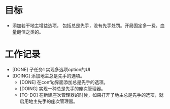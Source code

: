 # 目标
- 添加若干地主增益选项， 包括总是先手，没有先手处罚。开局固定多一费，血量翻倍之类的。

# 工作记录
- [DONE] 子任务1 实现多选项option的UI
- [DOING] 添加地主总是先手的选项。
	- [DONE] 在config界面添加总是先手的选项。
	- [DOING] 实现一种总是先手的座次管理器。
	- [TO-DO] 在新建座次管理器的时候，如果打开了地主总是先手的选项，就启用地主先手的座次管理器。